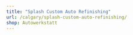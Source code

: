 ```yaml
---
title: "Splash Custom Auto Refinishing"
url: /calgary/splash-custom-auto-refinishing/
shop: Autowerkstatt
---
```

